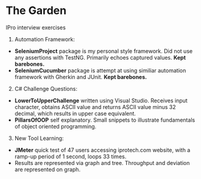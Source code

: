 # The Garden
IPro interview exercises

1. Automation Framework:
- **SeleniumProject** package is my personal style framework. Did not use any assertions with TestNG. Primarily echoes captured values. **Kept barebones.**
- **SeleniumCucumber** package is attempt at using similiar automation framework with Gherkin and JUnit. **Kept barebones.**


2. C# Challenge Questions:
- **LowerToUpperChallenge** written using Visual Studio. Receives input character, obtains ASCII value and returns ASCII value minus 32 decimal, which results in upper case equivalent.
- **PillarsOfOOP** self explanatory. Small snippets to illustrate fundamentals of object oriented programming.


3. New Tool Learning:
- **JMeter** quick test of 47 users accessing iprotech.com website, with a ramp-up period of 1 second, loops 33 times.
- Results are represented via graph and tree. Throughput and deviation are represented on graph.
